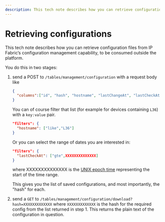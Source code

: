 ```yaml
---
description: This tech note describes how you can retrieve configuration files from IP Fabric’s configuration management capability, to be consumed outside the platform.
---
```


# Retrieving configurations

This tech note describes how you can retrieve configuration files from IP Fabric’s configuration management capability, to be consumed outside the platform.

You do this in two stages:

1. send a POST to `/tables/management/configuration` with a request body like

    ```json
    {
      "columns":["id", "hash", "hostname", "lastChangeAt", "lastCheckAt", "reason", "sn", "status"]
    }
    ```

    You can of course filter that list (for example for devices containing `L36`) with a `key:value` pair.

    ```json
    "filters": {
      "hostname": ["like","L36"]
    }
    ```
    Or you can select the range of dates you are interested in:

    ```json
    "filters": {
      "lastCheckAt": ["gte",XXXXXXXXXXXXXX]
    }
    ```
    where XXXXXXXXXXXXXX is the [UNIX epoch time](https://www.epoch101.com/) representing the start of the time range.

    This gives you the list of saved configurations, and most importantly, the "hash" for each.

2. send a `GET` to `/tables/management/configuration/download?hash=XXXXXXXXXXXXX` where `XXXXXXXXXXXXX` is the hash for the required config from the list returned in step 1. This returns the plain text of the configuration in question.
